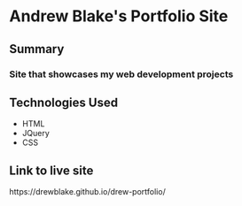 <h1>Andrew Blake's Portfolio Site</h1>

<h2>Summary</h2>
<h3>Site that showcases my web development projects</h3>

<h2>Technologies Used</h2>
<ul>
	<li>HTML</li>
	<li>JQuery</li>
	<li>CSS</li>
</ul>

<h2>Link to live site</h2>
https://drewblake.github.io/drew-portfolio/
